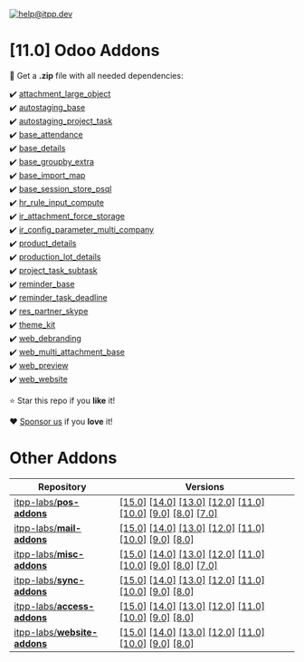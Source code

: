 [![help@itpp.dev](https://itpp.dev/images/infinity-readme.png)](mailto:help@itpp.dev)
# [11.0] Odoo Addons

:open_file_folder: Get a **.zip** file with all needed dependencies:

:heavy_check_mark: [attachment_large_object](https://apps.odoo.com/apps/modules/11.0/attachment_large_object/)
<br/>:heavy_check_mark: [autostaging_base](https://apps.odoo.com/apps/modules/11.0/autostaging_base/)
<br/>:heavy_check_mark: [autostaging_project_task](https://apps.odoo.com/apps/modules/11.0/autostaging_project_task/)
<br/>:heavy_check_mark: [base_attendance](https://apps.odoo.com/apps/modules/11.0/base_attendance/)
<br/>:heavy_check_mark: [base_details](https://apps.odoo.com/apps/modules/11.0/base_details/)
<br/>:heavy_check_mark: [base_groupby_extra](https://apps.odoo.com/apps/modules/11.0/base_groupby_extra/)
<br/>:heavy_check_mark: [base_import_map](https://apps.odoo.com/apps/modules/11.0/base_import_map/)
<br/>:heavy_check_mark: [base_session_store_psql](https://apps.odoo.com/apps/modules/11.0/base_session_store_psql/)
<br/>:heavy_check_mark: [hr_rule_input_compute](https://apps.odoo.com/apps/modules/11.0/hr_rule_input_compute/)
<br/>:heavy_check_mark: [ir_attachment_force_storage](https://apps.odoo.com/apps/modules/11.0/ir_attachment_force_storage/)
<br/>:heavy_check_mark: [ir_config_parameter_multi_company](https://apps.odoo.com/apps/modules/11.0/ir_config_parameter_multi_company/)
<br/>:heavy_check_mark: [product_details](https://apps.odoo.com/apps/modules/11.0/product_details/)
<br/>:heavy_check_mark: [production_lot_details](https://apps.odoo.com/apps/modules/11.0/production_lot_details/)
<br/>:heavy_check_mark: [project_task_subtask](https://apps.odoo.com/apps/modules/11.0/project_task_subtask/)
<br/>:heavy_check_mark: [reminder_base](https://apps.odoo.com/apps/modules/11.0/reminder_base/)
<br/>:heavy_check_mark: [reminder_task_deadline](https://apps.odoo.com/apps/modules/11.0/reminder_task_deadline/)
<br/>:heavy_check_mark: [res_partner_skype](https://apps.odoo.com/apps/modules/11.0/res_partner_skype/)
<br/>:heavy_check_mark: [theme_kit](https://apps.odoo.com/apps/modules/11.0/theme_kit/)
<br/>:heavy_check_mark: [web_debranding](https://apps.odoo.com/apps/modules/11.0/web_debranding/)
<br/>:heavy_check_mark: [web_multi_attachment_base](https://apps.odoo.com/apps/modules/11.0/web_multi_attachment_base/)
<br/>:heavy_check_mark: [web_preview](https://apps.odoo.com/apps/modules/11.0/web_preview/)
<br/>:heavy_check_mark: [web_website](https://apps.odoo.com/apps/modules/11.0/web_website/)

:star: Star this repo if you **like** it!

:heart: [Sponsor us](https://patreon.com/itpp) if you **love** it!

Other Addons
============

| Repository | Versions |
|------------|----------|
| [itpp-labs/**pos-addons**](https://github.com/itpp-labs/pos-addons) | [[15.0]](https://github.com/itpp-labs/pos-addons/tree/15.0#readme) [[14.0]](https://github.com/itpp-labs/pos-addons/tree/14.0#readme) [[13.0]](https://github.com/itpp-labs/pos-addons/tree/13.0#readme) [[12.0]](https://github.com/itpp-labs/pos-addons/tree/12.0#readme) [[11.0]](https://github.com/itpp-labs/pos-addons/tree/11.0#readme) [[10.0]](https://github.com/itpp-labs/pos-addons/tree/10.0#readme) [[9.0]](https://github.com/itpp-labs/pos-addons/tree/9.0#readme) [[8.0]](https://github.com/itpp-labs/pos-addons/tree/8.0#readme) [[7.0]](https://github.com/itpp-labs/pos-addons/tree/7.0#readme) |
| [itpp-labs/**mail-addons**](https://github.com/itpp-labs/mail-addons) | [[15.0]](https://github.com/itpp-labs/mail-addons/tree/15.0#readme) [[14.0]](https://github.com/itpp-labs/mail-addons/tree/14.0#readme) [[13.0]](https://github.com/itpp-labs/mail-addons/tree/13.0#readme) [[12.0]](https://github.com/itpp-labs/mail-addons/tree/12.0#readme) [[11.0]](https://github.com/itpp-labs/mail-addons/tree/11.0#readme) [[10.0]](https://github.com/itpp-labs/mail-addons/tree/10.0#readme) [[9.0]](https://github.com/itpp-labs/mail-addons/tree/9.0#readme) [[8.0]](https://github.com/itpp-labs/mail-addons/tree/8.0#readme) |
| [itpp-labs/**misc-addons**](https://github.com/itpp-labs/misc-addons) | [[15.0]](https://github.com/itpp-labs/misc-addons/tree/15.0#readme) [[14.0]](https://github.com/itpp-labs/misc-addons/tree/14.0#readme) [[13.0]](https://github.com/itpp-labs/misc-addons/tree/13.0#readme) [[12.0]](https://github.com/itpp-labs/misc-addons/tree/12.0#readme) [[11.0]](https://github.com/itpp-labs/misc-addons/tree/11.0#readme) [[10.0]](https://github.com/itpp-labs/misc-addons/tree/10.0#readme) [[9.0]](https://github.com/itpp-labs/misc-addons/tree/9.0#readme) [[8.0]](https://github.com/itpp-labs/misc-addons/tree/8.0#readme) [[7.0]](https://github.com/itpp-labs/misc-addons/tree/7.0#readme) |
| [itpp-labs/**sync-addons**](https://github.com/itpp-labs/sync-addons) | [[15.0]](https://github.com/itpp-labs/sync-addons/tree/15.0#readme) [[14.0]](https://github.com/itpp-labs/sync-addons/tree/14.0#readme) [[13.0]](https://github.com/itpp-labs/sync-addons/tree/13.0#readme) [[12.0]](https://github.com/itpp-labs/sync-addons/tree/12.0#readme) [[11.0]](https://github.com/itpp-labs/sync-addons/tree/11.0#readme) [[10.0]](https://github.com/itpp-labs/sync-addons/tree/10.0#readme) [[9.0]](https://github.com/itpp-labs/sync-addons/tree/9.0#readme) [[8.0]](https://github.com/itpp-labs/sync-addons/tree/8.0#readme) |
| [itpp-labs/**access-addons**](https://github.com/itpp-labs/access-addons) | [[15.0]](https://github.com/itpp-labs/access-addons/tree/15.0#readme) [[14.0]](https://github.com/itpp-labs/access-addons/tree/14.0#readme) [[13.0]](https://github.com/itpp-labs/access-addons/tree/13.0#readme) [[12.0]](https://github.com/itpp-labs/access-addons/tree/12.0#readme) [[11.0]](https://github.com/itpp-labs/access-addons/tree/11.0#readme) [[10.0]](https://github.com/itpp-labs/access-addons/tree/10.0#readme) [[9.0]](https://github.com/itpp-labs/access-addons/tree/9.0#readme) [[8.0]](https://github.com/itpp-labs/access-addons/tree/8.0#readme) |
| [itpp-labs/**website-addons**](https://github.com/itpp-labs/website-addons) | [[15.0]](https://github.com/itpp-labs/website-addons/tree/15.0#readme) [[14.0]](https://github.com/itpp-labs/website-addons/tree/14.0#readme) [[13.0]](https://github.com/itpp-labs/website-addons/tree/13.0#readme) [[12.0]](https://github.com/itpp-labs/website-addons/tree/12.0#readme) [[11.0]](https://github.com/itpp-labs/website-addons/tree/11.0#readme) [[10.0]](https://github.com/itpp-labs/website-addons/tree/10.0#readme) [[9.0]](https://github.com/itpp-labs/website-addons/tree/9.0#readme) [[8.0]](https://github.com/itpp-labs/website-addons/tree/8.0#readme) |
